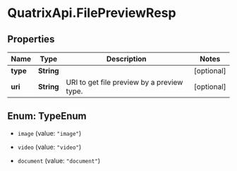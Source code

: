 # QuatrixApi.FilePreviewResp

## Properties
Name | Type | Description | Notes
------------ | ------------- | ------------- | -------------
**type** | **String** |  | [optional] 
**uri** | **String** | URI to get file preview by a preview type. | [optional] 


<a name="TypeEnum"></a>
## Enum: TypeEnum


* `image` (value: `"image"`)

* `video` (value: `"video"`)

* `document` (value: `"document"`)




